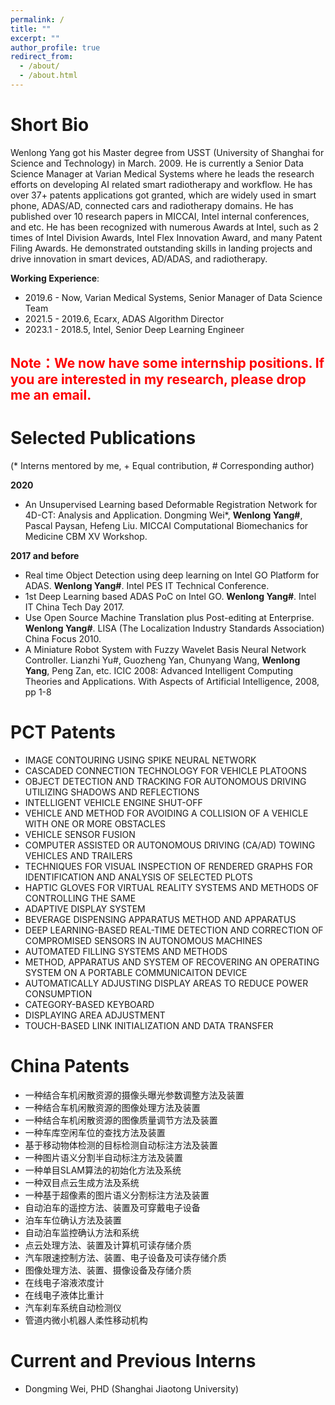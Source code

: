 ```yaml
---
permalink: /
title: ""
excerpt: ""
author_profile: true
redirect_from: 
  - /about/
  - /about.html
---
```


Short Bio
=====

Wenlong Yang got his Master degree from USST (University of Shanghai for Science and Technology) in March. 2009. He is currently a Senior Data Science Manager at Varian Medical Systems where he leads the research efforts on developing AI related smart radiotherapy and workflow. He has over 37+ patents applications got granted, which are widely used in smart phone, ADAS/AD, connected cars and radiotherapy domains. He has published over 10 research papers in MICCAI, Intel internal conferences, and etc. He has been recognized with numerous Awards at Intel, such as 2 times of Intel Division Awards, Intel Flex Innovation Award, and many Patent Filing Awards. He demonstrated outstanding skills in landing projects and drive innovation in smart devices, AD/ADAS, and radiotherapy. 

**Working Experience**:
+ 2019.6 - Now, Varian Medical Systems, Senior Manager of Data Science Team
+ 2021.5 - 2019.6, Ecarx, ADAS Algorithm Director
+ 2023.1 - 2018.5, Intel, Senior Deep Learning Engineer


<font color="red">**Note**：We now have some internship positions. If you are interested in my research, please drop me an email. </font> 
---

Selected Publications
=====

(\* Interns mentored by me, \+ Equal contribution, \# Corresponding author)

**2020**

+  An Unsupervised Learning based Deformable Registration Network for 4D-CT: Analysis and Application. Dongming Wei\*, **Wenlong Yang\#**, Pascal Paysan, Hefeng Liu. MICCAI Computational Biomechanics for Medicine CBM XV Workshop.


**2017 and before**

+ Real time Object Detection using deep learning on Intel GO Platform for ADAS. **Wenlong Yang\#**. Intel PES IT Technical Conference.
+ 1st Deep Learning based ADAS PoC on Intel GO. **Wenlong Yang\#**. Intel IT China Tech Day 2017.
+ Use Open Source Machine Translation plus Post-editing at Enterprise. **Wenlong Yang\#**. LISA (The Localization Industry Standards Association) China Focus 2010.
+ A Miniature Robot System with Fuzzy Wavelet Basis Neural Network Controller. Lianzhi Yu\#, Guozheng Yan, Chunyang Wang, **Wenlong Yang**, Peng Zan, etc. ICIC 2008: Advanced Intelligent Computing Theories and Applications. With Aspects of Artificial Intelligence, 2008, pp 1-8

PCT Patents
=====

+	IMAGE CONTOURING USING SPIKE NEURAL NETWORK
+ CASCADED CONNECTION TECHNOLOGY FOR VEHICLE PLATOONS
+ OBJECT DETECTION AND TRACKING FOR AUTONOMOUS DRIVING UTILIZING SHADOWS AND REFLECTIONS
+ INTELLIGENT VEHICLE ENGINE SHUT-OFF
+ VEHICLE AND METHOD FOR AVOIDING A COLLISION OF A VEHICLE WITH ONE OR MORE OBSTACLES
+ VEHICLE SENSOR FUSION
+ COMPUTER ASSISTED OR AUTONOMOUS DRIVING (CA/AD) TOWING VEHICLES AND TRAILERS
+ TECHNIQUES FOR VISUAL INSPECTION OF RENDERED GRAPHS FOR IDENTIFICATION AND ANALYSIS OF SELECTED PLOTS
+ HAPTIC GLOVES FOR VIRTUAL REALITY SYSTEMS AND METHODS OF CONTROLLING THE SAME
+ ADAPTIVE DISPLAY SYSTEM
+ BEVERAGE DISPENSING APPARATUS METHOD AND APPARATUS
+ DEEP LEARNING-BASED REAL-TIME DETECTION AND CORRECTION OF COMPROMISED SENSORS IN AUTONOMOUS MACHINES
+ AUTOMATED FILLING SYSTEMS AND METHODS
+ METHOD, APPARATUS AND SYSTEM OF RECOVERING AN OPERATING SYSTEM ON A PORTABLE COMMUNICAITON DEVICE
+ AUTOMATICALLY ADJUSTING DISPLAY AREAS TO REDUCE POWER CONSUMPTION
+ CATEGORY-BASED KEYBOARD
+ DISPLAYING AREA ADJUSTMENT
+ TOUCH-BASED LINK INITIALIZATION AND DATA TRANSFER

China Patents
=====

+	一种结合车机闲散资源的摄像头曝光参数调整方法及装置
+	一种结合车机闲散资源的图像处理方法及装置 
+	一种结合车机闲散资源的图像质量调节方法及装置
+	一种车库空闲车位的查找方法及装置
+	基于移动物体检测的目标检测自动标注方法及装置
+	一种图片语义分割半自动标注方法及装置
+	一种单目SLAM算法的初始化方法及系统
+	一种双目点云生成方法及系统
+	一种基于超像素的图片语义分割标注方法及装置
+	自动泊车的遥控方法、装置及可穿戴电子设备
+	泊车车位确认方法及装置
+	自动泊车监控确认方法和系统
+	点云处理方法、装置及计算机可读存储介质
+	汽车限速控制方法、装置、电子设备及可读存储介质
+	图像处理方法、装置、摄像设备及存储介质
+	在线电子溶液浓度计
+	在线电子液体比重计
+	汽车刹车系统自动检测仪
+	管道内微小机器人柔性移动机构

Current and Previous Interns
=====

+ Dongming Wei, PHD (Shanghai Jiaotong University) 


